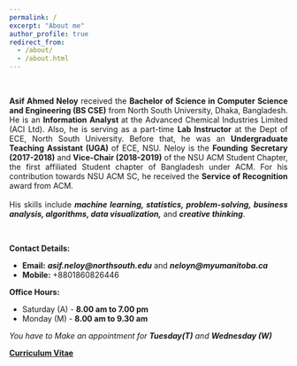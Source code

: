 ```yaml
---
permalink: /
excerpt: "About me"
author_profile: true
redirect_from: 
  - /about/
  - /about.html
---
```

<br />

<p style="text-align:justify;"> <strong>Asif Ahmed Neloy</strong> received the <strong>Bachelor of Science in Computer Science and Engineering (BS CSE)</strong> from North South University, Dhaka, Bangladesh. He is an <strong> Information Analyst </strong>at the Advanced Chemical Industries Limited (ACI Ltd). Also, he is serving as a part-time <strong> Lab Instructor</strong> at the Dept of ECE, North South University. Before that, he was an <strong>Undergraduate Teaching Assistant (UGA) </strong> of ECE, NSU. Neloy is the <strong>Founding Secretary (2017-2018)</strong> and <strong>Vice-Chair (2018-2019)</strong> of the NSU ACM Student Chapter, the first affiliated Student chapter of Bangladesh under ACM. For his contribution towards NSU ACM SC, he received the <strong>Service of Recognition</strong> award from ACM.<br/> <br/>His skills include <strong><i>machine learning, statistics, problem-solving, business analysis, algorithms, data visualization,</i></strong> and <strong><i>creative thinking</i></strong>.</p>

<br/>

**Contact Details:**
   * **Email:** **_asif.neloy@northsouth.edu_** and **_neloyn@myumanitoba.ca_**
   * **Mobile:** +8801860826446

**Office Hours:**
   * Saturday (A) - **8.00 am to 7.00 pm**
   * Monday (M)   - **8.00 am to 9.30 am**

*You have to Make an appointment for **Tuesday(T)** and **Wednesday (W)***


<a href="/files/Website_CV.pdf" target="_blank"> **Curriculum Vitae**</a>


